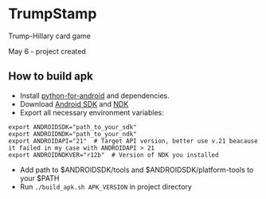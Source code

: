 # TrumpStamp
Trump-Hillary card game

May 6 - project created

## How to build apk

* Install [python-for-android](https://python-for-android.readthedocs.io/en/latest/quickstart/#installation) and dependencies.
* Download [Android SDK](https://developer.android.com/studio/index.html) and [NDK](https://developer.android.com/ndk/downloads/index.html)
* Export all necessary environment variables:
```
export ANDROIDSDK="path_to_your_sdk"
export ANDROIDNDK="path_to_your_ndk"
export ANDROIDAPI="21"  # Target API version, better use v.21 beacause it failed in my case with ANDROIDAPI > 21
export ANDROIDNDKVER="r12b"  # Version of NDK you installed
```
* Add path to $ANDROIDSDK/tools and $ANDROIDSDK/platform-tools to your $PATH
* Run `./build_apk.sh APK_VERSION` in project directory
